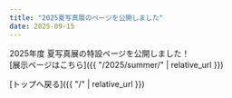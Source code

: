 ```yaml
---
title: "2025夏写真展のページを公開しました"
date: 2025-09-15
---
```


2025年度 夏写真展の特設ページを公開しました！  
[展示ページはこちら]({{ "/2025/summer/" | relative_url }})

[トップへ戻る]({{ "/" | relative_url }})
